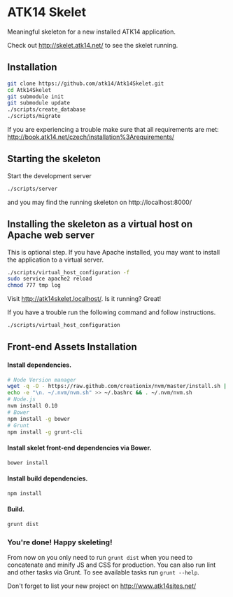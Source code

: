 ATK14 Skelet
============

Meaningful skeleton for a new installed ATK14 application.

Check out <http://skelet.atk14.net/> to see the skelet running.

Installation
------------

```bash
git clone https://github.com/atk14/Atk14Skelet.git
cd Atk14Skelet
git submodule init
git submodule update
./scripts/create_database
./scripts/migrate
```
If you are experiencing a trouble make sure that all requirements are met: <http://book.atk14.net/czech/installation%3Arequirements/>

Starting the skeleton
---------------------

Start the development server

```bash
./scripts/server
```

and you may find the running skeleton on http://localhost:8000/

Installing the skeleton as a virtual host on Apache web server
--------------------------------------------------------------

This is optional step. If you have Apache installed, you may want to install the application to a virtual server.

```bash
./scripts/virtual_host_configuration -f
sudo service apache2 reload
chmod 777 tmp log
```

Visit <http://atk14skelet.localhost/>. Is it running? Great!

If you have a trouble run the following command and follow instructions.

```bash
./scripts/virtual_host_configuration
```

Front-end Assets Installation
-----------------------------
#### Install dependencies.
```bash
# Node Version manager
wget -q -O - https://raw.github.com/creationix/nvm/master/install.sh | sh
echo -e "\n. ~/.nvm/nvm.sh" >> ~/.bashrc && . ~/.nvm/nvm.sh
# Node.js
nvm install 0.10
# Bower
npm install -g bower
# Grunt
npm install -g grunt-cli
```
#### Install skelet front-end dependencies via Bower.
```bash
bower install
```
#### Install build dependencies.
```bash
npm install
```
#### Build.
```bash
grunt dist
```
### You're done! Happy skeleting!
From now on you only need to run `grunt dist` when you need to concatenate and minify JS and CSS for production.
You can also run lint and other tasks via Grunt. To see available tasks run `grunt --help`.

Don't forget to list your new project on http://www.atk14sites.net/
